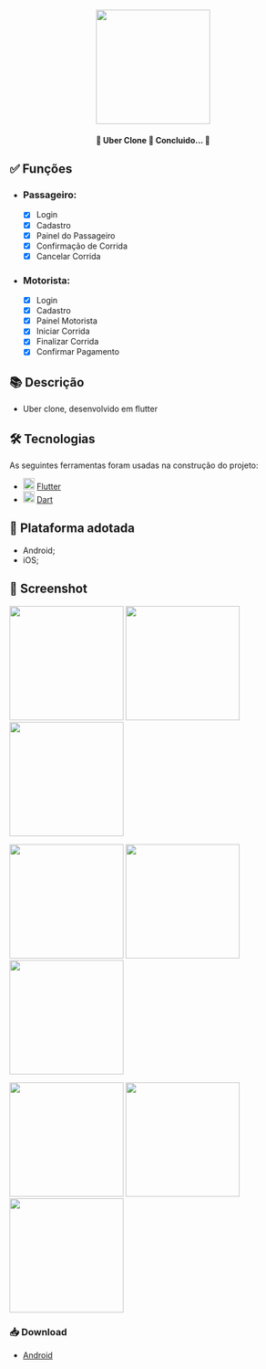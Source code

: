 <h1 align="center">
   <img src="https://firebasestorage.googleapis.com/v0/b/apostas-e1af2.appspot.com/o/flutter%2Flogo.png?alt=media&token=e4c21c51-a81f-4984-8a3c-a810bf7b95a3" width="200">
</h1>

<h4 align="center"> 
	🚧  Uber Clone 🚀 Concluido...  🚧
</h4>

## ✅ Funções

- <h3>Passageiro:</h3>
  
  - [x] Login
  - [x] Cadastro
  - [x] Painel do Passageiro
  - [x] Confirmação de Corrida
  - [x] Cancelar Corrida

- <h3>Motorista:</h3>
  
  - [x] Login
  - [x] Cadastro
  - [x] Painel Motorista
  - [x] Iniciar Corrida
  - [x] Finalizar Corrida
  - [x] Confirmar Pagamento

## 📚 Descrição
  
  - Uber clone, desenvolvido em flutter

## 🛠 Tecnologias

As seguintes ferramentas foram usadas na construção do projeto:

- <img src="https://cdn.jsdelivr.net/gh/devicons/devicon/icons/flutter/flutter-original.svg" height="20" width="20"/> [Flutter](https://flutter.dev/?gclid=Cj0KCQjwkbuKBhDRARIsAALysV4sMSKWcOxrlBmdtlCcf3MAfNdH1ehbbWi6ZjjjdypPLsSvdTFiqOYaAon3EALw_wcB&gclsrc=aw.ds)
- <img src="https://cdn.jsdelivr.net/gh/devicons/devicon/icons/dart/dart-original.svg" height="20" width="20"/> [Dart](https://dart.dev/)

## 📱 Plataforma adotada

  - Android;
  - iOS;

## 📸 Screenshot

<p float="left">
	<img src="https://firebasestorage.googleapis.com/v0/b/apostas-e1af2.appspot.com/o/flutter%2Fuber%2FLogin.PNG?alt=media&token=20d6430e-ea63-4b4e-aed1-30255f806660" width="200">
	<img src="https://firebasestorage.googleapis.com/v0/b/apostas-e1af2.appspot.com/o/flutter%2Fuber%2FCadastro.PNG?alt=media&token=8e2b3f38-beb6-454b-837f-857ad321cba6" width="200">
	<img src="https://firebasestorage.googleapis.com/v0/b/apostas-e1af2.appspot.com/o/flutter%2Fuber%2FPainel%20Passageiro.PNG?alt=media&token=a3709cea-eec6-4136-b245-f33a7c95a2ee" width="200">
</p>

<p float="left">
	<img src="https://firebasestorage.googleapis.com/v0/b/apostas-e1af2.appspot.com/o/flutter%2Fuber%2FConfirma%C3%A7%C3%A3o%20de%20Passageiro.PNG?alt=media&token=3c5b079b-20cc-4ea4-8743-a21d68f63b63" width="200">
	<img src="https://firebasestorage.googleapis.com/v0/b/apostas-e1af2.appspot.com/o/flutter%2Fuber%2FCancelar%20Requisi%C3%A7%C3%A3o.PNG?alt=media&token=bcf13d2f-cd80-4378-ba33-297bb3651a3f" width="200">
	<img src="https://firebasestorage.googleapis.com/v0/b/apostas-e1af2.appspot.com/o/flutter%2Fuber%2FPainel%20Motorista.PNG?alt=media&token=7765f4a2-ece9-4245-9e5a-2fc9baf11660" width="200">
</p>

<p float="left">
	<img src="https://firebasestorage.googleapis.com/v0/b/apostas-e1af2.appspot.com/o/flutter%2Fuber%2FIniciar%20Corrida.PNG?alt=media&token=83f77ba0-e29a-4f65-98e5-a9d76efe73ac" width="200">
	<img src="https://firebasestorage.googleapis.com/v0/b/apostas-e1af2.appspot.com/o/flutter%2Fuber%2FFinalizar%20Corrida.PNG?alt=media&token=f3e18d10-2b97-449d-b4a2-9e499b248d89" width="200">
	<img src="https://firebasestorage.googleapis.com/v0/b/apostas-e1af2.appspot.com/o/flutter%2Fuber%2FConfirmar%20Pagamento.PNG?alt=media&token=ceb99f25-9781-47b1-8bc5-d8fd9b4f684f" width="200">
</p>

<h3>📥 Download</h3>

  - [Android](https://drive.google.com/file/d/1uWX1RvPqT_28ssuNa3A0bczk60ai0mhy/view?usp=sharing)
